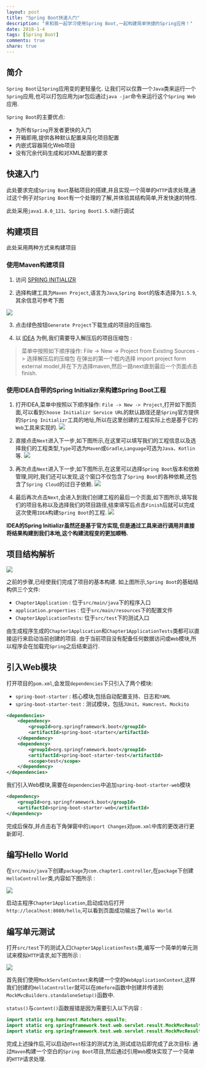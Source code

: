 ```yaml
---
layout: post
title: "Spring Boot快速入门"
description: "来和我一起学习使用Spring Boot,一起构建简单快捷的Spring应用！"
date: 2018-1-4
tags: [Spring Boot]
comments: true
share: true
---
```


## 简介

`Spring Boot`让`Spring`应用变的更轻量化. 让我们可以仅靠一个`Java`类来运行一个`Spring`应用,也可以打包应用为jar包后通过`java -jar`命令来运行这个`Spring Web`应用.

`Spring Boot`的主要优点:
- 为所有`Spring`开发者更快的入门
- 开箱即用,提供各种默认配置来简化项目配置
- 内嵌式容器简化Web项目
- 没有冗余代码生成和对XML配置的要求

## 快速入门

此处要求完成`Spring Boot`基础项目的搭建,并且实现一个简单的`HTTP`请求处理,通过这个例子对`Spring Boot`有一个处理的了解,并体验其结构简单,开发快速的特性.

此处采用`java1.8.0_121`、`Spring Boot1.5.9`进行调试

## 构建项目

此处采用两种方式来构建项目

### 使用Maven构建项目

1. 访问 [SPRING INITIALIZR](http://start.spring.io/)

2. 选择构建工具为`Maven Project`,语言为`Java`,`Spring Boot`的版本选择为`1.5.9`,其余信息可参考下图

 ![](http://oih7sazbd.bkt.clouddn.com/FkOblv1cPBb6a-_DeKTJKTt0Z375)

3. 点击绿色按钮`Generate Project`下载生成的项目的压缩包.

4. 以 [IDEA](https://www.jetbrains.com/idea/) 为例,我们需要导入解压后的项目压缩包 :
> 菜单中按照如下顺序操作: File -> New -> Project from Existing Sources -> 选择解压后的压缩包
> 在弹出的第一个框内选择 import project form external model,并在下方选择maven,然后一路next直到最后一个页面点击finish.

### 使用IDEA自带的Spring Initializr来构建Spring Boot工程

1. 打开IDEA,菜单中按照以下顺序操作: `File -> New -> Project`,打开如下图页面,可以看到`Choose Initializr Service URL`的默认路径还是`Spring`官方提供的`Spring Initializr`工具的地址,所以在这里创建的工程实际上也是基于它的`Web`工具来实现的.
 ![](http://oih7sazbd.bkt.clouddn.com/Fpx7nrzohBmfr5DaJJ6iNtZwkmzt)

2. 直接点击`Next`进入下一步,如下图所示,在这里可以填写我们的工程信息以及选择我们的工程类型,`Type`可选为`Maven`或`Gradle`,`Language`可选为`Java`、`Kotlin`等.
 ![](http://oih7sazbd.bkt.clouddn.com/Fo_m6kMUvvj4mxeYvEEILAoy5J4E)

3. 再次点击`Next`进入下一步,如下图所示,在这里可以选择`Spring Boot`版本和依赖管理,同时,我们还可以发现,这个窗口不仅包含了`Spring Boot`的各种依赖,还包含了`Spring Cloud`的过日子依赖.
 ![](http://oih7sazbd.bkt.clouddn.com/Fu8ehbXRVp729grkk6MVWCg0j5Vv)

4. 最后再次点击`Next`,会进入到我们创建工程的最后一个页面,如下图所示,填写我们的项目名称以及选择我们的项目路径,结束填写后点击`Finish`后就可以完成这次使用`IDEA`构建`Spring Boot`的工程.
 ![](http://oih7sazbd.bkt.clouddn.com/FiPLwX9HaD1sEW0jKqH0lteEzdRw)


**IDEA的Spring Initializr虽然还是基于官方实现,但是通过工具来进行调用并直接将结果构建到我们本地,这个构建流程变的更加顺畅.**

## 项目结构解析

![](http://oih7sazbd.bkt.clouddn.com/FhxxhQyfi3cISdwY-4C4kZSHQEex)

之前的步骤,已经使我们完成了项目的基本构建. 如上图所示,`Spring Boot`的基础结构供三个文件:

- `Chapter1Application`     : 位于`src/main/java`下的程序入口
- `application.properties`  : 位于`src/main/resources`下的配置文件
- `Chapter1ApplicationTests`: 位于`src/test`下的测试入口

由生成程序生成的`Chapter1Application`和`Chapter1ApplicationTests`类都可以直接运行来启动当前创建的项目. 由于当前项目没有配备任何数据访问或`Web`模块,所以程序会在加载完`Spring`之后结束运行.

## 引入Web模块

打开项目的`pom.xml`,会发现`dependencies`下只引入了两个模块:

- `spring-boot-starter` : 核心模块,包括自动配置支持、日志和`YAML`
- `spring-boot-starter-test` : 测试模块，包括`JUnit`、`Hamcrest`、`Mockito`

```xml
<dependencies>
	<dependency>
		<groupId>org.springframework.boot</groupId>
		<artifactId>spring-boot-starter</artifactId>
	</dependency>
	<dependency>
		<groupId>org.springframework.boot</groupId>
		<artifactId>spring-boot-starter-test</artifactId>
		<scope>test</scope>
	</dependency>
</dependencies>
```

我们引入Web模块,需要在`dependencies`中追加`spring-boot-starter-web`模块

```xml
<dependency>
	<groupId>org.springframework.boot</groupId>
	<artifactId>spring-boot-starter-web</artifactId>
</dependency>
```

完成后保存,并点击右下角弹窗中的`import Changes`对`pom.xml`中库的更改进行更新即可.

## 编写Hello World

在`src/main/java`下创建`package`为`com.chapter1.controller`,在`package`下创建`HelloController`类,内容如下图所示 :

![](http://oih7sazbd.bkt.clouddn.com/Fl1Q3avi_mqJZXikKxjfPeFkW3nj)

启动主程序`Chapter1Application`,启动成功后打开`http://localhost:8080/hello`,可以看到页面成功输出了`Hello World`.

## 编写单元测试

打开`src/test`下的测试入口`Chapter1ApplicationTests`类,编写一个简单的单元测试来模拟`HTTP`请求,如下图所示 :

![](http://oih7sazbd.bkt.clouddn.com/FsQ5JOGzHQxudE1LJT5aqXZ2l2Uu)

首先我们使用`MockServletContext`来构建一个空的`WebApplicationContext`,这样我们创建的`HelloController`就可以在`@Before`函数中创建并传递到`MockMvcBuilders.standaloneSetup()`函数中.

`status()`与`content()`函数报错是因为需要引入以下内容 :

```java
import static org.hamcrest.Matchers.equalTo;
import static org.springframework.test.web.servlet.result.MockMvcResultMatchers.content;
import static org.springframework.test.web.servlet.result.MockMvcResultMatchers.status;
```
完成上述操作后,可以启动`@Test`标注的测试方法,测试成功后即完成了此次目标: 通过`Maven`构建一个空白的`Spring Boot`项目,然后通过引用`Web`模块实现了一个简单的`HTTP`请求处理.
